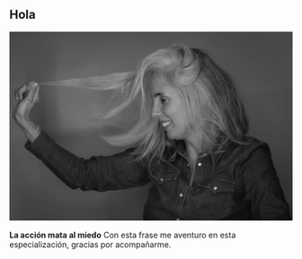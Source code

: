 ## Hola

![](../images/pilar.jpg)

**La acción mata al miedo**
Con esta frase me aventuro en esta especialización, gracias por acompañarme.